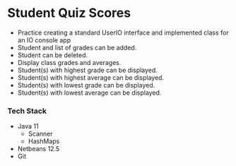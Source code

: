 # Student Quiz Scores
- Practice creating a standard UserIO interface and implemented class for an IO console app
- Student and list of grades can be added.
- Student can be deleted.
- Display class grades and averages.
- Student(s) with highest grade can be displayed.
- Student(s) with highest average can be displayed.
- Student(s) with lowest grade can be displayed.
- Student(s) with lowest average can be displayed.

### Tech Stack
- Java 11
  - Scanner
  - HashMaps
- Netbeans 12.5
- Git

